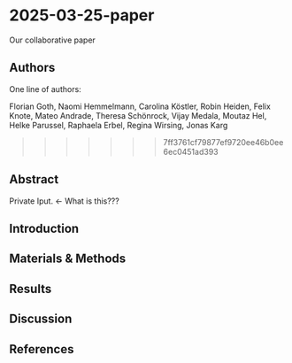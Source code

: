 # 2025-03-25-paper
Our collaborative paper

## Authors

One line of authors:

Florian Goth, Naomi Hemmelmann, Carolina Köstler, Robin Heiden, Felix Knote, Mateo Andrade, Theresa Schönrock, Vijay Medala, Moutaz Hel, Helke Parussel, Raphaela Erbel, Regina Wirsing, Jonas Karg
>>>>>>> 7ff3761cf79877ef9720ee46b0ee6ec0451ad393

## Abstract
Private Iput. <- What is this???

## Introduction

## Materials & Methods

## Results

## Discussion

## References



